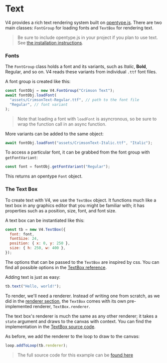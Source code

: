 # Text

V4 provides a rich text rendering system built on [opentype.js](https://github.com/opentypejs/opentype.js). There are two main classes: `FontGroup` for loading fonts and `TextBox` for rendering text. 

> Be sure to include opentype.js in your project if you plan to use text. See [the installation instructions](installing.md?id=as-a-script).

### Fonts

The `FontGroup` class holds a font and its variants, such as _Italic_, **Bold**, Regular, and so on. V4 reads these variants from individual `.ttf` font files.

A font group is created like this:

```js
const fontObj = new V4.FontGroup("Crimson Text");
await fontObj.loadFont(
  "assets/CrimsonText-Regular.ttf", // path to the font file
  "Regular", // font variant
);
```

> Note that loading a font with `loadFont` is asyncronous, so be sure to wrap the function call in an async function. 

More variants can be added to the same object:

```js
await fontObj.loadFont("assets/CrimsonText-Italic.ttf", "Italic");
```

To access a particular font, it can be grabbed from the font group with `getFontVariant`:

```js
const font = fontObj.getFontVariant("Regular");
```

This returns an opentype `Font` object. 

### The Text Box

To create text with V4, we use the `TextBox` object. It functions much like a text box in any graphics editor that you might be familiar with; it has properties such as a position, size, font, and font size.

A text box can be instantiated like this:

```js
const tb = new V4.TextBox({
  font: font,
  fontSize: 24,
  position: { x: 0, y: 250 },
  size: { h: 250, w: 400 },
});
```

The options that can be passed to the `TextBox` are inspired by css. You can find all possible options in the [TextBox reference](/reference/text-box.md).

Adding text is just as easy:

```js
tb.text("Hello, world!");
```

To render, we'll need a renderer. Instead of writing one from scratch, as we did in the [renderer section](guide/renderers.md), the `TextBox` comes with its own pre-implemented renderer, `TextBox.renderer`.


The text box's renderer is much the same as any other renderer; it takes a `state` argument and draws to the canvas with context. You can find the implementation in the [TextBox source code](https://github.com/cbroms/V4.js/blob/master/src/TextBox.ts).

As before, we add the renderer to the loop to draw to the canvas:

```js
loop.addToLoop(tb.renderer);
```

[](https://V4.rainflame.com/_media/intro ':include :type=iframe width=100% height=250px')

> The full source code for this example can be [found here](https://github.com/rainflame/V4.js/tree/master/docs/_media/intro/)

